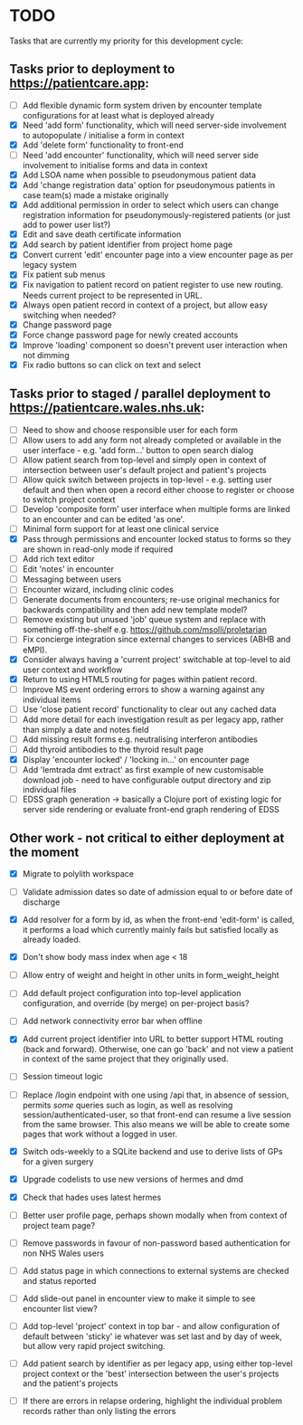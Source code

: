 # TODO

Tasks that are currently my priority for this development cycle:

## Tasks prior to deployment to https://patientcare.app:

* [ ] Add flexible dynamic form system driven by encounter template configurations for at least what is deployed already
* [x] Need 'add form' functionality, which will need server-side involvement to autopopulate / initialise a form in context
* [x] Add 'delete form' functionality to front-end
* [ ] Need 'add encounter' functionality, which will need server side involvement to initialise forms and data in context
* [x] Add LSOA name when possible to pseudonymous patient data
* [x] Add 'change registration data' option for pseudonymous patients in case team(s) made a mistake originally
* [x] Add additional permission in order to select which users can change registration information for pseudonymously-registered patients (or just add to power user list?)
* [x] Edit and save death certificate information
* [x] Add search by patient identifier from project home page
* [x] Convert current 'edit' encounter page into a view encounter page as per legacy system
* [x] Fix patient sub menus
* [x] Fix navigation to patient record on patient register to use new routing. Needs current project to be represented in URL.
* [x] Always open patient record in context of a project, but allow easy switching when needed?
* [x] Change password page
* [x] Force change password page for newly created accounts
* [x] Improve 'loading' component so doesn't prevent user interaction when not dimming
* [x] Fix radio buttons so can click on text and select 

## Tasks prior to staged / parallel deployment to https://patientcare.wales.nhs.uk:

* [ ] Need to show and choose responsible user for each form
* [ ] Allow users to add any form not already completed or available in the user interface - e.g. 'add form...' button to open search dialog
* [ ] Allow patient search from top-level and simply open in context of intersection between user's default project and patient's projects
* [ ] Allow quick switch between projects in top-level - e.g. setting user default and then when open a record either choose to register or choose to switch project context
* [ ] Develop 'composite form' user interface when multiple forms are linked to an encounter and can be edited 'as one'.
* [ ] Minimal form support for at least one clinical service 
* [x] Pass through permissions and encounter locked status to forms so they are shown in read-only mode if required
* [ ] Add rich text editor 
* [ ] Edit 'notes' in encounter
* [ ] Messaging between users
* [ ] Encounter wizard, including clinic codes
* [ ] Generate documents from encounters; re-use original mechanics for backwards compatibility and then add new template model?
* [ ] Remove existing but unused 'job' queue system and replace with something off-the-shelf e.g. https://github.com/msolli/proletarian
* [ ] Fix concierge integration since external changes to services (ABHB and eMPI).
* [x] Consider always having a 'current project' switchable at top-level to aid user context and workflow
* [x] Return to using HTML5 routing for pages within patient record. 
* [ ] Improve MS event ordering errors to show a warning against any individual items
* [ ] Use 'close patient record' functionality to clear out any cached data
* [ ] Add more detail for each investigation result as per legacy app, rather than simply a date and notes field
* [ ] Add missing result forms e.g. neutralising interferon antibodies
* [ ] Add thyroid antibodies to the thyroid result page
* [x] Display 'encounter locked' / 'locking in...' on encounter page
* [ ] Add 'lemtrada dmt extract' as first example of new customisable download job - need to have configurable output directory and zip individual files
* [ ] EDSS graph generation -> basically a Clojure port of existing logic for server side rendering or evaluate front-end graph rendering of EDSS

## Other work - not critical to either deployment at the moment

* [x] Migrate to polylith workspace
* [ ] Validate admission dates so date of admission equal to or before date of discharge
* [x] Add resolver for a form by id, as when the front-end 'edit-form' is called, it performs a load which currently mainly fails but satisfied locally as already loaded. 
* [x] Don't show body mass index when age < 18
* [ ] Allow entry of weight and height in other units in form_weight_height
* [ ] Add default project configuration into top-level application configuration, and override (by merge) on per-project basis?
* [ ] Add network connectivity error bar when offline
* [x] Add current project identifier into URL to better support HTML routing (back and forward). Otherwise, one can go 
'back' and not view a patient in context of the same project that they originally used.
* [ ] Session timeout logic
* [ ] Replace /login endpoint with one using /api that, in absence of session, permits *some* queries such as login, as well as resolving session/authenticated-user, 
so that front-end can resume a live session from the same browser. This also means we will be able to create some pages that work without a logged in user.
* [x] Switch ods-weekly to a SQLite backend and use to derive lists of GPs for a given surgery
* [x] Upgrade codelists to use new versions of hermes and dmd
* [x] Check that hades uses latest hermes
* [ ] Better user profile page, perhaps shown modally when from context of project team page?
* [ ] Remove passwords in favour of non-password based authentication for non NHS Wales users
* [ ] Add status page in which connections to external systems are checked and status reported
* [ ] Add slide-out panel in encounter view to make it simple to see encounter list view?
* [ ] Add top-level 'project' context in top bar - and allow configuration of default between 'sticky' ie whatever was set last and by day of week, but allow very rapid project switching.
* [ ] Add patient search by identifier as per legacy app, using either top-level project context or the 'best' intersection between the user's projects and the patient's projects
* [ ] If there are errors in relapse ordering, highlight the individual problem records rather than only listing the errors 

